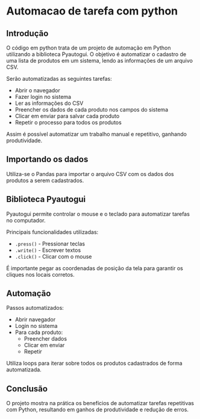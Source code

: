# Automacao de tarefa com python

## Introdução

O código em python trata de um projeto de automação em Python utilizando a biblioteca Pyautogui. O objetivo é automatizar o cadastro de uma lista de produtos em um sistema, lendo as informações de um arquivo CSV.

Serão automatizadas as seguintes tarefas:

- Abrir o navegador 
- Fazer login no sistema
- Ler as informações do CSV
- Preencher os dados de cada produto nos campos do sistema
- Clicar em enviar para salvar cada produto
- Repetir o processo para todos os produtos

Assim é possível automatizar um trabalho manual e repetitivo, ganhando produtividade.

## Importando os dados

Utiliza-se o Pandas para importar o arquivo CSV com os dados dos produtos a serem cadastrados.

## Biblioteca Pyautogui

Pyautogui permite controlar o mouse e o teclado para automatizar tarefas no computador.

Principais funcionalidades utilizadas:

- `.press()` - Pressionar teclas
- `.write()` - Escrever textos
- `.click()` - Clicar com o mouse

É importante pegar as coordenadas de posição da tela para garantir os cliques nos locais corretos.

## Automação

Passos automatizados:

- Abrir navegador
- Login no sistema 
- Para cada produto:
  - Preencher dados 
  - Clicar em enviar
  - Repetir

Utiliza loops para iterar sobre todos os produtos cadastrados de forma automatizada.

## Conclusão

O projeto mostra na prática os benefícios de automatizar tarefas repetitivas com Python, resultando em ganhos de produtividade e redução de erros.
